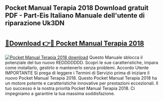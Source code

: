 ## Pocket Manual Terapia 2018 Download gratuit PDF - Part-Eis Italiano Manuale dell'utente di riparazione Uk3DN

# <h2><a href="http://dfg6qq.blite.top/?on=Pocket+Manual+Terapia+2018">🔗Download 👉🔴 Pocket Manual Terapia 2018</a></h2>

[![Pocket Manual Terapia 2018 download](https://i.imgur.com/lujVjoI.png)](http://dfg6qq.blite.top/?on=Pocket+Manual+Terapia+2018)
Questo Manuale sblocca il potenziale del tuo nuovo REDDDDDDD. Scopri le sue caratteristiche, impara come installarlo, gestirlo e mantenerlo senza problemi. Accordo Utente IMPORTANTE Si prega di leggere i Termini di Servizio prima di iniziare il nuovo Pocket Manual Terapia 2018. Questo Pocket Manual Terapia 2018 ha un motore potente e caratteristiche innovative per prestazioni eccezionali. Il tuo successo è la nostra priorità Pocket Manual Terapia 2018. Ci impegniamo a garantire la tua massima soddisfazione.
